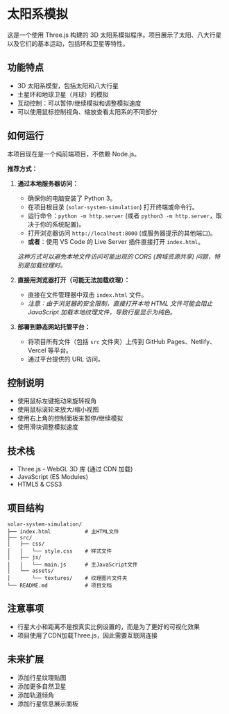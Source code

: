 # 太阳系模拟

这是一个使用 Three.js 构建的 3D 太阳系模拟程序。项目展示了太阳、八大行星以及它们的基本运动，包括环和卫星等特性。

## 功能特点

- 3D 太阳系模型，包括太阳和八大行星
- 土星环和地球卫星（月球）的模拟
- 互动控制：可以暂停/继续模拟和调整模拟速度
- 可以使用鼠标控制视角、缩放查看太阳系的不同部分

## 如何运行

本项目现在是一个纯前端项目，不依赖 Node.js。

**推荐方式：**

1.  **通过本地服务器访问：**
    *   确保你的电脑安装了 Python 3。
    *   在项目根目录 (`solar-system-simulation`) 打开终端或命令行。
    *   运行命令：`python -m http.server` (或者 `python3 -m http.server`，取决于你的系统配置)。
    *   打开浏览器访问 `http://localhost:8000` (或服务器提示的其他端口)。
    *   **或者**：使用 VS Code 的 Live Server 插件直接打开 `index.html`。

    *这种方式可以避免本地文件访问可能出现的 CORS (跨域资源共享) 问题，特别是加载纹理时。*

2.  **直接用浏览器打开（可能无法加载纹理）：**
    *   直接在文件管理器中双击 `index.html` 文件。
    *   *注意：由于浏览器的安全限制，直接打开本地 HTML 文件可能会阻止 JavaScript 加载本地纹理文件，导致行星显示为纯色。*

3.  **部署到静态网站托管平台：**
    *   将项目所有文件（包括 `src` 文件夹）上传到 GitHub Pages、Netlify、Vercel 等平台。
    *   通过平台提供的 URL 访问。

## 控制说明

- 使用鼠标左键拖动来旋转视角
- 使用鼠标滚轮来放大/缩小视图
- 使用右上角的控制面板来暂停/继续模拟
- 使用滑块调整模拟速度

## 技术栈

- Three.js - WebGL 3D 库 (通过 CDN 加载)
- JavaScript (ES Modules)
- HTML5 & CSS3

## 项目结构

```
solar-system-simulation/
├── index.html           # 主HTML文件
├── src/
│   ├── css/
│   │   └── style.css    # 样式文件
│   ├── js/
│   │   └── main.js      # 主JavaScript文件
│   └── assets/
│       └── textures/    # 纹理图片文件夹
└── README.md            # 项目文档
```

## 注意事项

- 行星大小和距离不是按真实比例设置的，而是为了更好的可视化效果
- 项目使用了CDN加载Three.js，因此需要互联网连接

## 未来扩展

- 添加行星纹理贴图
- 添加更多自然卫星
- 添加轨道倾角
- 添加行星信息展示面板 